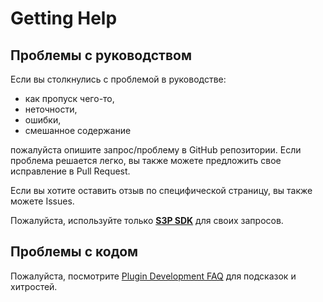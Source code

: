 # Getting Help


## Проблемы с руководством

Если вы столкнулись с проблемой в руководстве:
- как пропуск чего-то,
- неточности,
- ошибки,
- смешанное содержание 

пожалуйста опишите запрос/проблему в GitHub репозитории. 
Если проблема решается легко, вы также можете предложить свое исправление в Pull Request.

Если вы хотите оставить отзыв по специфической страницу, вы также можете Issues.

<note>
    Пожалуйста, используйте только <b><a href="https://github.com/CuberHuber/S3P-SDK">S3P SDK</a></b> для своих запросов.
</note>

## Проблемы с кодом

<tip>
    Пожалуйста, посмотрите <a href="Plugin-Development-FAQ.md">Plugin Development FAQ</a> для подсказок и хитростей.
</tip>